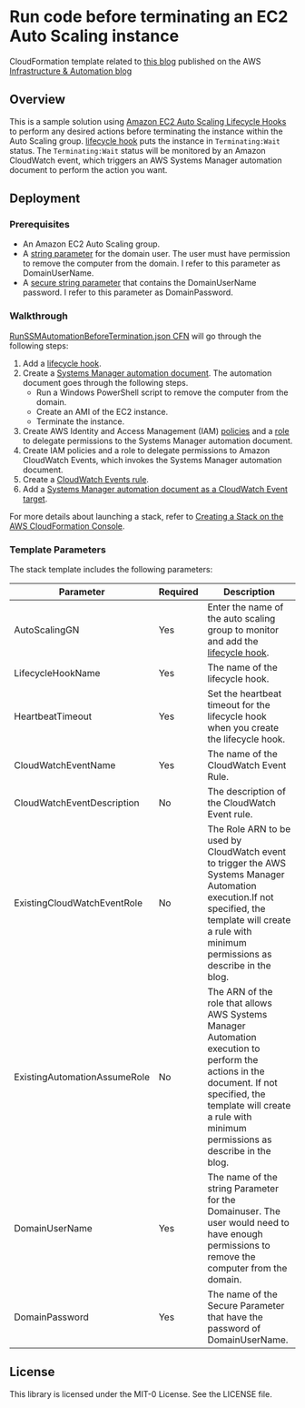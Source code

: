 # Run code before terminating an EC2 Auto Scaling instance

CloudFormation template related to [this blog](https://aws.amazon.com/blogs/infrastructure-and-automation/run-code-before-terminating-an-ec2-auto-scaling-instance/) published on the AWS [Infrastructure & Automation blog](https://aws.amazon.com/blogs/infrastructure-and-automation/)

## Overview
This is a sample solution using [Amazon EC2 Auto Scaling Lifecycle Hooks](https://docs.aws.amazon.com/autoscaling/ec2/userguide/lifecycle-hooks.html) to perform any desired actions before terminating the instance within the Auto Scaling group. [lifecycle hook](https://docs.aws.amazon.com/autoscaling/ec2/userguide/lifecycle-hooks.html#adding-lifecycle-hooks) puts the instance in `Terminating:Wait` status. The `Terminating:Wait` status will be monitored by an Amazon CloudWatch event, which triggers an AWS Systems Manager automation document to perform the action you want.

## Deployment
### Prerequisites
- An Amazon EC2 Auto Scaling group.
- A [string parameter](https://docs.aws.amazon.com/systems-manager/latest/userguide/param-create-cli.html#param-create-cli-string-stringlist) for the domain user. The user must have permission to remove the computer from the domain. I refer to this parameter as DomainUserName.
- A [secure string parameter](https://docs.aws.amazon.com/systems-manager/latest/userguide/param-create-cli.html#param-create-cli-securestring) that contains the DomainUserName password. I refer to this parameter as DomainPassword.

### Walkthrough

[RunSSMAutomationBeforeTermination.json CFN](https://github.com/aws-samples/aws-systemsmanagerautomation-with-asglifecyclehooks/blob/master/RunSSMAutomationBeforeTermination.json) will go through the following steps:
1.	Add a [lifecycle hook](https://docs.aws.amazon.com/autoscaling/ec2/userguide/lifecycle-hooks.html#adding-lifecycle-hooks).
2.	Create a [Systems Manager automation document](https://docs.aws.amazon.com/systems-manager/latest/userguide/automation-document-builder.html). The automation document goes through the following steps.
    - Run a Windows PowerShell script to remove the computer from the domain.
    - Create an AMI of the EC2 instance.
    - Terminate the instance.
3.	Create AWS Identity and Access Management (IAM) [policies](https://docs.aws.amazon.com/IAM/latest/UserGuide/access_policies_create.html) and a [role](https://docs.aws.amazon.com/IAM/latest/UserGuide/id_roles_create_for-service.html) to delegate permissions to the Systems Manager automation document.
4.	Create IAM policies and a role to delegate permissions to Amazon CloudWatch Events, which invokes the Systems Manager automation document.
5.	Create a [CloudWatch Events rule](https://docs.aws.amazon.com/AmazonCloudWatch/latest/events/Create-CloudWatch-Events-Rule.html).
6.	Add a [Systems Manager automation document as a CloudWatch Event target](https://docs.aws.amazon.com/systems-manager/latest/userguide/automation-cwe-target.html).

For more details about launching a stack, refer to [Creating a Stack on the AWS CloudFormation Console](https://docs.aws.amazon.com/AWSCloudFormation/latest/UserGuide/cfn-console-create-stack.html).

### Template Parameters
The stack template includes the following parameters:

| Parameter | Required | Description |
| --- | --- | --- |
| AutoScalingGN | Yes | Enter the name of the auto scaling group to monitor and add the [lifecycle hook](https://docs.aws.amazon.com/autoscaling/ec2/userguide/lifecycle-hooks.html#adding-lifecycle-hooks). |
| LifecycleHookName | Yes | The name of the lifecycle hook. |
| HeartbeatTimeout | Yes | Set the heartbeat timeout for the lifecycle hook when you create the lifecycle hook. |
| CloudWatchEventName | Yes | The name of the CloudWatch Event Rule. |
| CloudWatchEventDescription | No | The description of the CloudWatch Event rule. |
| ExistingCloudWatchEventRole | No | The Role ARN to be used by CloudWatch event to trigger the AWS Systems Manager Automation execution.If not specified, the template will create a rule with minimum permissions as describe in the blog. |
| ExistingAutomationAssumeRole | No | The ARN of the role that allows AWS Systems Manager Automation execution to perform the actions in the document. If not specified, the template will create a rule with minimum permissions as describe in the blog. |
| DomainUserName | Yes | The name of the string Parameter for the Domainuser. The user would need to have enough permissions to remove the computer from the domain. |
| DomainPassword | Yes | The name of the Secure Parameter that have the password of DomainUserName. |

## License

This library is licensed under the MIT-0 License. See the LICENSE file.
